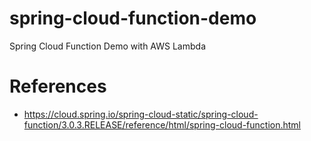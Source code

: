 # spring-cloud-function-demo

Spring Cloud Function Demo with AWS Lambda

# References

- https://cloud.spring.io/spring-cloud-static/spring-cloud-function/3.0.3.RELEASE/reference/html/spring-cloud-function.html